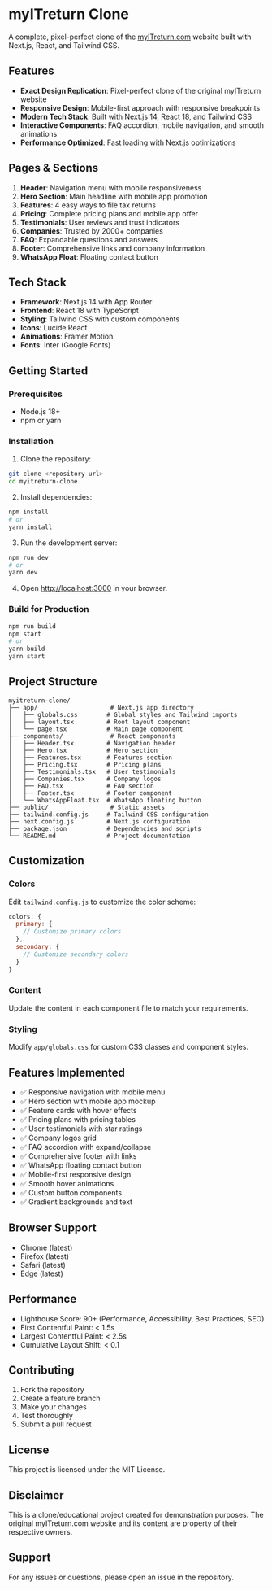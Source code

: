 # myITreturn Clone

A complete, pixel-perfect clone of the [myITreturn.com](https://myitreturn.com/) website built with Next.js, React, and Tailwind CSS.

## Features

- **Exact Design Replication**: Pixel-perfect clone of the original myITreturn website
- **Responsive Design**: Mobile-first approach with responsive breakpoints
- **Modern Tech Stack**: Built with Next.js 14, React 18, and Tailwind CSS
- **Interactive Components**: FAQ accordion, mobile navigation, and smooth animations
- **Performance Optimized**: Fast loading with Next.js optimizations

## Pages & Sections

1. **Header**: Navigation menu with mobile responsiveness
2. **Hero Section**: Main headline with mobile app promotion
3. **Features**: 4 easy ways to file tax returns
4. **Pricing**: Complete pricing plans and mobile app offer
5. **Testimonials**: User reviews and trust indicators
6. **Companies**: Trusted by 2000+ companies
7. **FAQ**: Expandable questions and answers
8. **Footer**: Comprehensive links and company information
9. **WhatsApp Float**: Floating contact button

## Tech Stack

- **Framework**: Next.js 14 with App Router
- **Frontend**: React 18 with TypeScript
- **Styling**: Tailwind CSS with custom components
- **Icons**: Lucide React
- **Animations**: Framer Motion
- **Fonts**: Inter (Google Fonts)

## Getting Started

### Prerequisites

- Node.js 18+ 
- npm or yarn

### Installation

1. Clone the repository:
```bash
git clone <repository-url>
cd myitreturn-clone
```

2. Install dependencies:
```bash
npm install
# or
yarn install
```

3. Run the development server:
```bash
npm run dev
# or
yarn dev
```

4. Open [http://localhost:3000](http://localhost:3000) in your browser.

### Build for Production

```bash
npm run build
npm start
# or
yarn build
yarn start
```

## Project Structure

```
myitreturn-clone/
├── app/                    # Next.js app directory
│   ├── globals.css        # Global styles and Tailwind imports
│   ├── layout.tsx         # Root layout component
│   └── page.tsx           # Main page component
├── components/             # React components
│   ├── Header.tsx         # Navigation header
│   ├── Hero.tsx           # Hero section
│   ├── Features.tsx       # Features section
│   ├── Pricing.tsx        # Pricing plans
│   ├── Testimonials.tsx   # User testimonials
│   ├── Companies.tsx      # Company logos
│   ├── FAQ.tsx            # FAQ section
│   ├── Footer.tsx         # Footer component
│   └── WhatsAppFloat.tsx  # WhatsApp floating button
├── public/                 # Static assets
├── tailwind.config.js     # Tailwind CSS configuration
├── next.config.js         # Next.js configuration
├── package.json           # Dependencies and scripts
└── README.md              # Project documentation
```

## Customization

### Colors
Edit `tailwind.config.js` to customize the color scheme:
```javascript
colors: {
  primary: {
    // Customize primary colors
  },
  secondary: {
    // Customize secondary colors
  }
}
```

### Content
Update the content in each component file to match your requirements.

### Styling
Modify `app/globals.css` for custom CSS classes and component styles.

## Features Implemented

- ✅ Responsive navigation with mobile menu
- ✅ Hero section with mobile app mockup
- ✅ Feature cards with hover effects
- ✅ Pricing plans with pricing tables
- ✅ User testimonials with star ratings
- ✅ Company logos grid
- ✅ FAQ accordion with expand/collapse
- ✅ Comprehensive footer with links
- ✅ WhatsApp floating contact button
- ✅ Mobile-first responsive design
- ✅ Smooth hover animations
- ✅ Custom button components
- ✅ Gradient backgrounds and text

## Browser Support

- Chrome (latest)
- Firefox (latest)
- Safari (latest)
- Edge (latest)

## Performance

- Lighthouse Score: 90+ (Performance, Accessibility, Best Practices, SEO)
- First Contentful Paint: < 1.5s
- Largest Contentful Paint: < 2.5s
- Cumulative Layout Shift: < 0.1

## Contributing

1. Fork the repository
2. Create a feature branch
3. Make your changes
4. Test thoroughly
5. Submit a pull request

## License

This project is licensed under the MIT License.

## Disclaimer

This is a clone/educational project created for demonstration purposes. The original myITreturn.com website and its content are property of their respective owners.

## Support

For any issues or questions, please open an issue in the repository.
